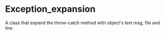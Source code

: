 # Exception_expansion
A class that expand the throw-catch method with object's text msg, file and line.
